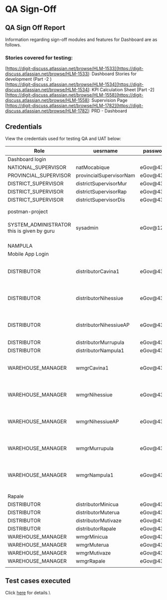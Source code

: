 # QA Sign-Off

## QA Sign Off Report

Information regarding sign-off modules and features for Dashboard are as follows.

### Stories covered for testing:

[https://digit-discuss.atlassian.net/browse/HLM-1533](https://digit-discuss.atlassian.net/browse/HLM-1533): Dashboard Stories for development (Part -2 )\
[https://digit-discuss.atlassian.net/browse/HLM-1534](https://digit-discuss.atlassian.net/browse/HLM-1534): KPI Calculation Sheet \[Part -2]\
[https://digit-discuss.atlassian.net/browse/HLM-1558](https://digit-discuss.atlassian.net/browse/HLM-1558): Supervision Page\
[https://digit-discuss.atlassian.net/browse/HLM-1782](https://digit-discuss.atlassian.net/browse/HLM-1782): PRD - Dashboard

## Credentials

View the credentials used for testing QA and UAT below:

| Role                                                 | uesrname                | password  | userId                               |
| ---------------------------------------------------- | ----------------------- | --------- | ------------------------------------ |
| Dashboard login                                      |                         |           |                                      |
| NATIONAL\_SUPERVISOR                                 | natMocabique            | eGov@4321 |                                      |
| PROVINCIAL\_SUPERVISOR                               | provincialSupervisorNam | eGov@4321 |                                      |
| DISTRICT\_SUPERVISOR                                 | districtSupervisorMur   | eGov@4321 |                                      |
| DISTRICT\_SUPERVISOR                                 | districtSupervisorRap   | eGov@4321 |                                      |
| DISTRICT\_SUPERVISOR                                 | districtSupervisorDis   | eGov@4321 |                                      |
|                                                      |                         |           |                                      |
|                                                      |                         |           |                                      |
| postman-project                                      |                         |           |                                      |
| <p>SYSTEM_ADMINISTRATOR<br>this is given by guru</p> | sysadmin                | eGov@1234 |                                      |
|                                                      |                         |           |                                      |
| NAMPULA                                              |                         |           |                                      |
| Mobile App Login                                     |                         |           |                                      |
| DISTRIBUTOR                                          | distributorCavina1      | eGov@4321 | a878b4f6-19af-42b1-b4cd-803ffde64f4b |
| DISTRIBUTOR                                          | distributorNihessiue    | eGov@4321 | 38b9083f-75a0-4650-8266-d044af609f37 |
| DISTRIBUTOR                                          | distributorNihessiueAP  | eGov@4321 | 404e1c42-1e19-4c80-b177-edaffed3ea5e |
| DISTRIBUTOR                                          | distributorMurrupula    | eGov@4321 |                                      |
| DISTRIBUTOR                                          | distributorNampula1     | eGov@4321 |                                      |
| WAREHOUSE\_MANAGER                                   | wmgrCavina1             | eGov@4321 | aba34a20-9fba-4e98-9a7c-22463f1567fd |
| WAREHOUSE\_MANAGER                                   | wmgrNihessiue           | eGov@4321 | c123d344-edf1-4d66-8968-2de48239962f |
| WAREHOUSE\_MANAGER                                   | wmgrNihessiueAP         | eGov@4321 | 0eccae1b-4ee1-41b5-ac8d-cf8ff27fabd7 |
| WAREHOUSE\_MANAGER                                   | wmgrMurrupula           | eGov@4321 | 9d4a0401-a08a-4519-a1fc-a78d24c3a20f |
| WAREHOUSE\_MANAGER                                   | wmgrNampula1            | eGov@4321 | 1ea8e9ee-88f9-4b22-a90f-a307abd06b2c |
|                                                      |                         |           |                                      |
|                                                      |                         |           |                                      |
| Rapale                                               |                         |           |                                      |
| DISTRIBUTOR                                          | distributorMinicua      | eGov@4321 |                                      |
| DISTRIBUTOR                                          | distributorMuterua      | eGov@4321 |                                      |
| DISTRIBUTOR                                          | distributorMutivaze     | eGov@4321 |                                      |
| DISTRIBUTOR                                          | distributorRapale       | eGov@4321 |                                      |
| WAREHOUSE\_MANAGER                                   | wmgrMinicua             | eGov@4321 |                                      |
| WAREHOUSE\_MANAGER                                   | wmgrMuterua             | eGov@4321 |                                      |
| WAREHOUSE\_MANAGER                                   | wmgrMutivaze            | eGov@4321 |                                      |
| WAREHOUSE\_MANAGER                                   | wmgrRapale              | eGov@4321 |                                      |
|                                                      |                         |           |                                      |

## Test cases executed

Click [here](test-cases.md) for details.\
